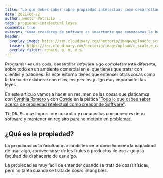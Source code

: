 ```yaml
---
title: "Lo que debes saber sobre propiedad intelectual como desarrollador de software"
date: 2021-06-22
author: Héctor Patricio
tags: propiedad-intelectual leyes
comments: true
excerpt: "Como creadores de software es importante que conozcamos lo básico sobre las leyes que rigen la propiedad intelectual respecto a los programas y sus diferentes formas."
header:
  overlay_image: https://res.cloudinary.com/hectorip/image/upload/c_scale,e_cartoonify,w_1200/v1624377067/giammarco-zeH-ljawHtg-unsplash_e4u5ve.jpg
  teaser: https://res.cloudinary.com/hectorip/image/upload/c_scale,e_cartoonify,w_1200/v1624377067/giammarco-zeH-ljawHtg-unsplash_e4u5ve.jpg
  overlay_filter: rgba(0, 0, 0, 0.5)
---
```


Programar es una cosa, desarrollar software algo completamente diferente, sobre todo en un ambiente comercial en el que tienes que tratar con clientes y patrones. En este entorno tienes que entender otras cosas como la forma de colaborar con ellos, los precios y algo muy importante: las leyes.

En este artículo vamos a hacer un resumen de las cosas que platicamos con [Cynthia Romero](https://twitter.com/LaCD_Rom) y con [Conde](https://twitter.com/LawyerCount) en la plática ["Todo lo que debes saber acerca de propiedad intelectual como creador de Software"](https://youtu.be/CpISQxihazU).

TL;DR: Es muy importante controlar y conocer los componentes de tu software y mantener un registro para no meterte en problemas.

## ¿Qué es la propiedad?

La propiedad es la facultad que se define en el derecho como la capacidad de usar algo, aprovecharse de los frutos o productos de ese algo y la facultad de deshacerte de ese algo.

La propiedad es muy fácil de entender cuando se trata de cosas físicas, pero no tanto cuando se trata de cosas intangibles.
